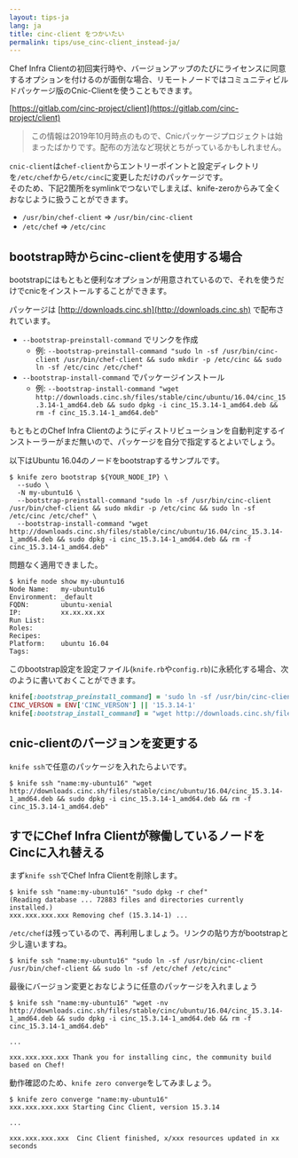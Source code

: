 ```yaml
---
layout: tips-ja
lang: ja
title: cinc-client をつかいたい
permalink: tips/use_cinc-client_instead-ja/
---
```


Chef Infra Clientの初回実行時や、バージョンアップのたびにライセンスに同意するオプションを付けるのが面倒な場合、リモートノードではコミュニティビルドパッケージ版のCnic-Clientを使うこともできます。

[https://gitlab.com/cinc-project/client](https://gitlab.com/cinc-project/client)

> この情報は2019年10月時点のもので、Cnicパッケージプロジェクトは始まったばかりです。配布の方法など現状とちがっているかもしれません。

`cnic-client`は`chef-client`からエントリーポイントと設定ディレクトリを`/etc/chef`から`/etc/cinc`に変更しただけのパッケージです。  
そのため、下記2箇所をsymlinkでつないでしまえば、knife-zeroからみて全くおなじように扱うことができます。

- `/usr/bin/chef-client` => `/usr/bin/cinc-client`
- `/etc/chef` => `/etc/cinc`


## bootstrap時からcinc-clientを使用する場合

bootstrapにはもともと便利なオプションが用意されているので、それを使うだけでcnicをインストールすることができます。

パッケージは [http://downloads.cinc.sh](http://downloads.cinc.sh) で配布されています。

- `--bootstrap-preinstall-command` でリンクを作成
  - 例: `--bootstrap-preinstall-command "sudo ln -sf /usr/bin/cinc-client /usr/bin/chef-client && sudo mkdir -p /etc/cinc && sudo ln -sf /etc/cinc /etc/chef"`
- `--bootstrap-install-command` でパッケージインストール
  - 例: `--bootstrap-install-command "wget http://downloads.cinc.sh/files/stable/cinc/ubuntu/16.04/cinc_15.3.14-1_amd64.deb && sudo dpkg -i cinc_15.3.14-1_amd64.deb && rm -f cinc_15.3.14-1_amd64.deb"`


もともとのChef Infra Clientのようにディストリビューションを自動判定するインストーラーがまだ無いので、パッケージを自分で指定するとよいでしょう。

以下はUbuntu 16.04のノードをbootstrapするサンプルです。

```shell
$ knife zero bootstrap ${YOUR_NODE_IP} \
  --sudo \
  -N my-ubuntu16 \
  --bootstrap-preinstall-command "sudo ln -sf /usr/bin/cinc-client /usr/bin/chef-client && sudo mkdir -p /etc/cinc && sudo ln -sf /etc/cinc /etc/chef" \
  --bootstrap-install-command "wget http://downloads.cinc.sh/files/stable/cinc/ubuntu/16.04/cinc_15.3.14-1_amd64.deb && sudo dpkg -i cinc_15.3.14-1_amd64.deb && rm -f cinc_15.3.14-1_amd64.deb"
```

問題なく適用できました。

```shell
$ knife node show my-ubuntu16
Node Name:   my-ubuntu16
Environment: _default
FQDN:        ubuntu-xenial
IP:          xx.xx.xx.xx
Run List:    
Roles:       
Recipes:     
Platform:    ubuntu 16.04
Tags:        
```

このbootstrap設定を設定ファイル(`knife.rb`や`config.rb`)に永続化する場合、次のように書いておくことができます。

```ruby
knife[:bootstrap_preinstall_command] = 'sudo ln -sf /usr/bin/cinc-client /usr/bin/chef-client && sudo mkdir -p /etc/cinc && sudo ln -sf /etc/cinc /etc/chef'
CINC_VERSON = ENV['CINC_VERSON'] || '15.3.14-1'
knife[:bootstrap_install_command] = "wget http://downloads.cinc.sh/files/stable/cinc/ubuntu/16.04/cinc_#{CINC_VERSON}_amd64.deb && sudo dpkg -i cinc_#{CINC_VERSON}_amd64.deb"
```

## cnic-clientのバージョンを変更する

`knife ssh`で任意のパッケージを入れたらよいです。

```shell
$ knife ssh "name:my-ubuntu16" "wget http://downloads.cinc.sh/files/stable/cinc/ubuntu/16.04/cinc_15.3.14-1_amd64.deb && sudo dpkg -i cinc_15.3.14-1_amd64.deb && rm -f cinc_15.3.14-1_amd64.deb"
```

## すでにChef Infra Clientが稼働しているノードをCincに入れ替える

まず`knife ssh`でChef Infra Clientを削除します。

```shell
$ knife ssh "name:my-ubuntu16" "sudo dpkg -r chef"
(Reading database ... 72883 files and directories currently installed.)
xxx.xxx.xxx.xxx Removing chef (15.3.14-1) ...
```

`/etc/chef`は残っているので、再利用しましょう。リンクの貼り方がbootstrapと少し違いますね。

```
$ knife ssh "name:my-ubuntu16" "sudo ln -sf /usr/bin/cinc-client /usr/bin/chef-client && sudo ln -sf /etc/chef /etc/cinc"
```

最後にバージョン変更とおなじように任意のパッケージを入れましょう

```shell
$ knife ssh "name:my-ubuntu16" "wget -nv http://downloads.cinc.sh/files/stable/cinc/ubuntu/16.04/cinc_15.3.14-1_amd64.deb && sudo dpkg -i cinc_15.3.14-1_amd64.deb && rm -f cinc_15.3.14-1_amd64.deb"

...

xxx.xxx.xxx.xxx Thank you for installing cinc, the community build based on Chef!
```

動作確認のため、`knife zero converge`をしてみましょう。


```shell
$ knife zero converge "name:my-ubuntu16"
xxx.xxx.xxx.xxx Starting Cinc Client, version 15.3.14

...

xxx.xxx.xxx.xxx  Cinc Client finished, x/xxx resources updated in xx seconds
```
